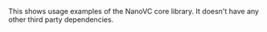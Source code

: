 This shows usage examples of the NanoVC core library.
It doesn't have any other third party dependencies.
